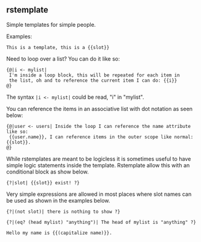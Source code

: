 rstemplate
----------

Simple templates for simple people.


Examples:

    This is a template, this is a {{slot}}
    
Need to loop over a list? You can do it like so:
    
    {@|i <- mylist| 
     I'm inside a loop block, this will be repeated for each item in
     the list, oh and to reference the current item I can do: {{i}}
    @}

The syntax `|i <- mylist|` could be read, "i" in "mylist".    

You can reference the items in an associative list with dot notation as seen below:

    {@|user <- users| Inside the loop I can reference the name attribute like so:
     {{user.name}}, I can reference items in the outer scope like normal: {{slot}}.
    @}
    
While rstemplates are meant to be logicless it is sometimes useful to have simple logic statements inside the template.
Rstemplate allow this with an conditional block as show below.

    {?|slot| {{slot}} exist! ?}

Very simple expressions are allowed in most places where slot names can be used as shown in the examples below.

    {?|(not slot)| there is nothing to show ?}

    {?|(eq? (head mylist) "anything")| The head of mylist is "anything" ?}

    Hello my name is {{(capitalize name)}}.

